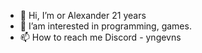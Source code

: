 - 👋 Hi, I’m or Alexander 21 years
- 👀 I’am interested in programming, games.
- 📫 How to reach me Discord - yngevns

